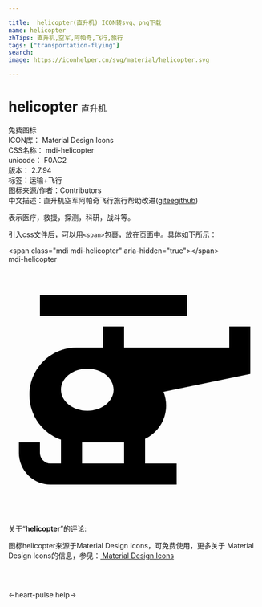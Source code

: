 ```yaml
---

title:  helicopter(直升机) ICON转svg、png下载
name: helicopter
zhTips: 直升机,空军,阿帕奇,飞行,旅行
tags: ["transportation-flying"]
search: 
image: https://iconhelper.cn/svg/material/helicopter.svg

---
```


# helicopter  <small style="font-size: 60%;font-weight: 100">直升机</small>


<div class="detail-page">
<p>
<span><span class="badge-success badge">免费图标</span> </span>
<br/>
<span>
ICON库：
<span class="badge-secondary badge">Material Design Icons</span> 
</span>
<br/>
<span>
CSS名称：
<span class="badge-secondary badge">mdi-helicopter</span> 
</span>
<br/>
<span>
unicode：
<span class="badge-secondary badge">F0AC2</span> 
<copy-btn content='F0AC2' btn-title=""></copy-btn>
<copy-btn :content='String.fromCodePoint(parseInt("F0AC2", 16))' btn-title="复制U"></copy-btn>
</span>
<br/>
<span>
版本：
<span class="badge-secondary badge">2.7.94</span> 
</span><br/><span>标签：<span class="badge-light badge"><router-link to="/tags/transportation-flying.html">运输+飞行</router-link></span></span>
<br/>
<span>图标来源/作者：<span class="badge-light badge">Contributors</span></span> 
<br/>
<span class="zh-detail">中文描述：<span class="badge-primary badge">直升机</span><span class="badge-primary badge">空军</span><span class="badge-primary badge">阿帕奇</span><span class="badge-primary badge">飞行</span><span class="badge-primary badge">旅行</span><span class="help-link"><span>帮助改进</span>(<a href="https://gitee.com/liuwave/icon-helper/edit/master/json/material/helicopter.json" target="_blank" rel="noopener noreferrer">gitee</a><a href="https://github.com/liuwave/icon-helper/edit/master/json/material/helicopter.json" target="_blank" rel="noopener noreferrer">github</a></span>)</span><br/>
</p>
</div><div class="description description alert alert-light">表示医疗，救援，探测，科研，战斗等。</div>
<div class="alert alert-dark">
  <i class="mdi mdi-helicopter mdi-48px"></i>
  <i class="mdi mdi-helicopter mdi-36px"></i>
  <i class="mdi mdi-helicopter mdi-24px"></i>
  <i class="mdi mdi-helicopter mdi-18px"></i>
</div>
<div>
  <p>引入css文件后，可以用<code>&lt;span&gt;</code>包裹，放在页面中。具体如下所示：    
  </p>
  <div class="alert alert-primary" style="font-size: 14px">
    &lt;span class="mdi mdi-helicopter" aria-hidden="true"&gt;&lt;/span&gt;
    <copy-btn content='<span class="mdi mdi-helicopter" aria-hidden="true"></span>'></copy-btn>
  </div>
  <div class="alert alert-secondary">
    <i class="mdi mdi-helicopter"
    style="font-size: 24px"
    aria-hidden="true"></i> mdi-helicopter
    <copy-btn content="mdi-helicopter" btn-title="复制图标名称"></copy-btn>
  </div>
</div>
<div id="svg" class="svg-wrap">
<svg xmlns="http://www.w3.org/2000/svg" viewBox="0 0 24 24"><path d="M3,3H17V5H3V3M23,6V10.5L14.75,12.2C14.91,12.6 15,13.04 15,13.5C15,14.9 14.18,16.1 13,16.66V17L13,19H16V21H4A3,3 0 0,1 1,18V17H3V18A1,1 0 0,0 4,19H5V16.74C3.25,16.13 2,14.46 2,12.5C2,10 4,8 6.5,8H9V6H11V8H21V6H23M11,19V17H7V19H11M7.5,10C6.12,10 5,10.9 5,12C5,13.1 6.12,14 7.5,14C8.88,14 10,13.1 10,12C10,10.9 8.88,10 7.5,10Z" /></svg>
</div>
<detail full-name='mdi-helicopter'></detail>
<div class="icon-detail__container">
<p>关于“<b>helicopter</b>”的评论:</p>
</div>
<Vssue title="关于“helicopter”的评论" />    
<div><p>图标helicopter来源于Material Design Icons，可免费使用，更多关于 Material Design Icons的信息，参见：<a target="_blank" href="https://iconhelper.cn/material.html"> Material Design Icons</a>
</p></div>

<div style="padding:2rem 0 " class="page-nav"><p class="inner"><span class="prev">←<router-link to="/icon/heart-pulse.html">heart-pulse</router-link></span> <span class="next"><router-link to="/icon/help.html">help</router-link>→</span></p></div>

